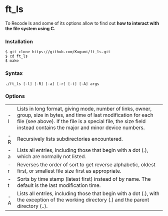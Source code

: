 # ft_ls

To Recode ls and some of its options allow to find out **how to interact with
the file system using C.**

### Installation

```
$ git clone https://github.com/Kugumi/ft_ls.git
$ cd ft_ls
$ make
```

### Syntax

```
./ft_ls [-l] [-R] [-a] [-r] [-t] [-A] args
```

### Options
|        |        |
| ------ | ------ |
| -l | Lists in long format, giving mode, number of links, owner, group, size in bytes, and time of last modification for each file (see above). If the file is a special file, the size field instead contains the major and minor device numbers. |
| - R | Recursively lists subdirectories encountered. |
| -a | Lists all entries, including those that begin with a dot (.), which are normally not listed. |
| -r | Reverses the order of sort to get reverse alphabetic, oldest first, or smallest file size first as appropriate. |
| -t | Sorts by time stamp (latest first) instead of by name. The default is the last modification time. |
| -A | Lists all entries, including those that begin with a dot (.), with the exception of the working directory (.) and the parent directory (..). |
